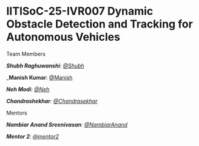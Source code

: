 # IITISoC-25-IVR007 Dynamic Obstacle Detection and Tracking for Autonomous Vehicles

Team Members

_**Shubh Raghuwanshi**:  [@Shubh](https://github.com/Shubhragh)_

_**Manish Kumar**:  [@Manish](https://github.com/Manish-git-tech)

_**Neh Modi**:  [@Neh](https://github.com/Nehmodi2005)_

_**Chandrashekhar**:  [@Chandrasekhar](https://github.com/ChandrashekarRVN)_

Mentors

_**Nambiar Anand Sreenivasan**:  [@NambiarAnand](https://github.com/NambiarAnand)_

_**Mentor 2**:  [@mentor2](https://github.com/mentor2)_
